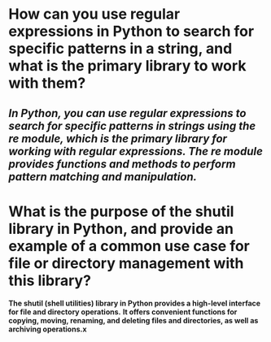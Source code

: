 # How can you use regular expressions in Python to search for specific patterns in a string, and what is the primary library to work with them?

## ***In Python, you can use regular expressions to search for specific patterns in strings using the re module, which is the primary library for working with regular expressions. The re module provides functions and methods to perform pattern matching and manipulation.***

# What is the purpose of the shutil library in Python, and provide an example of a common use case for file or directory management with this library?

**The shutil (shell utilities) library in Python provides a high-level interface for file and directory operations.** 
**It offers convenient functions for copying, moving, renaming, and deleting files and directories, as well as archiving operations.x** 